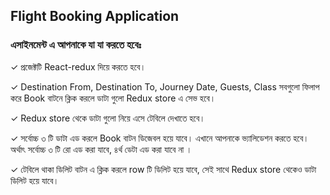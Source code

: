 ## Flight Booking Application

### এসাইনমেন্ট এ আপনাকে যা যা করতে হবেঃ
✓ প্রজেক্টটি React-redux দিয়ে করতে হবে।

✓ Destination From, Destination To, Journey Date, Guests, Class সবগুলো ফিলাপ করে Book বাটনে ক্লিক করলে ডাটা গুলো Redux store এ সেভ হবে।

✓ Redux store থেকে ডাটা গুলো নিয়ে এসে টেবিলে দেখাতে হবে।

✓ সর্বোচ্চ ৩ টি ডাটা এড করলে Book বাটন ডিজেবল হয়ে যাবে। এখানে আপনাকে ভ্যালিডেশন করতে হবে। অর্থাৎ সর্বোচ্চ ৩ টি রো এড করা যাবে, ৪র্থ ডেটা এড করা যাবে না ।

✓ টেবিলে থাকা ডিলিট বাটন এ ক্লিক করলে row টি ডিলিট হয়ে যাবে, সেই সাথে Redux store থেকেও ডাটা ডিলিট হয়ে যাবে।
